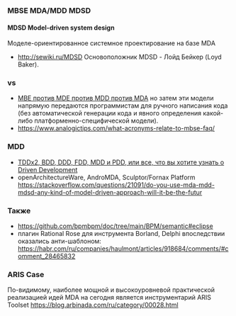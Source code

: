 
### MBSE MDA/MDD MDSD 

#### MDSD Model-driven system design
Моделе-ориентированное системное проектирование на базе MDA
- http://sewiki.ru/MDSD Основоположник MDSD - Лойд Бейкер (Loyd Baker).

### vs
- [MBE против MDE против MDD против MDA](https://modeling-languages.com/clarifying-concepts-mbe-vs-mde-vs-mdd-vs-mda/) но затем эти модели напрямую передаются программистам для ручного написания кода (без автоматической генерации кода и явного определения какой-либо платформенно-специфической модели).
- https://www.analogictips.com/what-acronyms-relate-to-mbse-faq/

### MDD
- [TDDx2, BDD, DDD, FDD, MDD и PDD, или все, что вы хотите узнать о Driven Development](https://habr.com/ru/articles/459620/)
- openArchitectureWare, AndroMDA, Sculptor/Fornax Platform https://stackoverflow.com/questions/21091/do-you-use-mda-mdd-mdsd-any-kind-of-model-driven-approach-will-it-be-the-futur
### Также
- https://github.com/bpmbpm/doc/tree/main/BPM/semantic#eclipse
- плагин Rational Rose для инструмента Borland, Delphi впоследствии оказались анти-шаблоном: https://habr.com/ru/companies/haulmont/articles/918684/comments/#comment_28465832

### ARIS Case 
По-видимому, наиболее мощной и высокоуровневой практической реализацией идей MDA на сегодня является инструментарий ARIS Toolset
https://blog.arbinada.com/ru/category/00028.html
